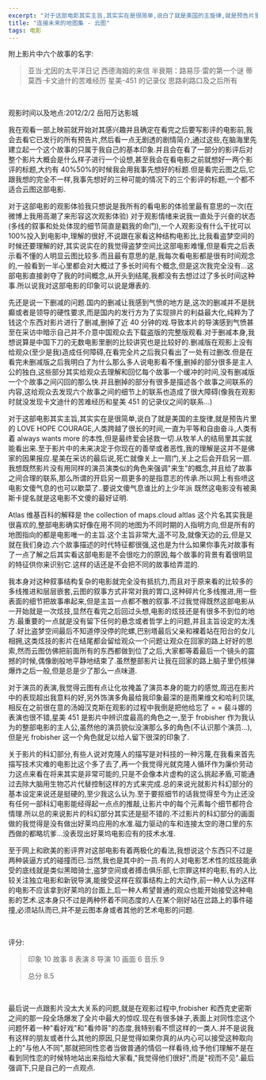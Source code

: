 ```yaml
---
excerpt: "对于这部电影其实主旨,其实实在是很简单,说白了就是美国的主旋律,就是预告片里的 LOVE HOPE COURAGE,人类跨越了很长的时间,一直为平等和自由奋斗,人类有着always wants more的本性,但是最终爱会拯救一切."
title: "连接未来的地图集 - 云图"
tags: 电影
---
```


附上影片中六个故事的名字:

> 亚当·尤因的太平洋日记
> 西德海姆的来信
> 半衰期：路易莎·雷的第一个谜
> 蒂莫西·卡文迪什的苦难经历
> 星美-451 的记录仪
> 思路刹路口及之后所有

<br>

观影时间以及地点:2012/2/2 岳阳万达影城

我在观看一部上映前就开始对其感兴趣并且确定在看完之后要写影评的电影前,我会去看它已发行的所有预告片,然后看一点无剧透的剧情简介,通过这些,在脑海里先建立起一个这个故事的只属于我自己的基本印象.并且会在看了一部分的影评后对整个影片大概会是什么样子进行一个设想,甚至我会在看电影之前就想好一两个影评的标题,大约有 40%50%的时候我会用我事先想好的标题.但是看完云图之后,它跟我想的完全不一样,我事先想好的三种可能的情况下的三个影评的标题,一个都不适合云图这部电影.

对于这部电影的观影体验我只想说是我所有的看电影的体验里最有意思的一次(在微博上我用高潮了来形容这次观影体验) 对于观影情绪来说我一直处于兴奋的状态(多线的叙事和处处体现的细节简直是戳我的命门),一个人观影没有什么干扰可以 100%投入到电影中,理解的很好,不说跟在家看这种结构电影比,比我看盗梦空间的时候还要理解的好,其实说实在的我觉得盗梦空间比这部电影难懂,但是看完之后表示看不懂的人明显云图比较多.而且最有意思的是,我每次看电影都是很有时间观念的,一般看到一半心里都会对大概过了多长时间有个概念,但是这次我完全没有...这部电影直接剥夺了我的时间概念,从开头到结尾,我都没有去想过过了多长时间这种事.所以说我对这部电影的印象可以说是爆表的.

先还是说一下删减的问题.国内的删减让我感到气愤的地方是,这次的删减并不是胱癫或者是领导的硬性要求,而是国内的发行方为了实现排片的利益最大化,纯粹为了钱这个东西对影片进行了删减,删掉了近 40 分钟的戏.导致本片的导演感到气愤甚至在采访中暗示自己并不介意中国观众去下载盗版的完整版观看.对于删减本身,我想说算是中国下刀的无数电影里删的比较讲究也是比较好的.删减版在观影上没有给观众(至少是我)造成任何障碍,在看完全片之后我只看出了一处有过删改.但是在看完未删减版之后我明白了为什么那么多人说电影看不懂,删掉的部分很多是主人公的独白,这些部分其实给观众去理解和回忆每个故事一个缓冲的时间,没有删减版一个个故事之间闪回的那么快.并且删掉的部分有很多是描述各个故事之间联系的内容,这给观众去发现六个故事之间的细节上的联系也造成了很大障碍(像我在观影时就没发现卡文迪什的苦难经历和星美 451 的记录仪之间的联系...)

对于这部电影其实主旨,其实实在是很简单,说白了就是美国的主旋律,就是预告片里的 LOVE HOPE COURAGE,人类跨越了很长的时间,一直为平等和自由奋斗,人类有着 always wants more 的本性,但是最终爱会拯救一切.从牧羊人的结局里其实就能看出来.至于影片中的未来决定于你现在的善举或者恶性,我的理解是这并不是佛家的因果报应.星美在采访的最后说,死亡就像关上一扇门,关上之后会开启另一扇.我想既然影片没有用同样的演员演类似的角色来强调"来生"的概念,并且给了故事之间合理的联系,那么所谓的开启另一扇更多的是指意志的传承.所以网上有些喷这电影文傻气息的也可以歇菜了..要说文傻气息谁比的上少年派 既然这电影没有被奥斯卡提名就是这电影不文傻的最好证明.

Atlas 维基百科的解释是 the collection of maps.cloud altlas 这个片名其实我是很喜欢的,整部电影确实好像在用不同的地图为不同时期的人指明方向,但是所有的地图指向的都是电影唯一的主旨.这个主旨非常大,遥不可及,就像天边的云,但是又就在我们身边.六个故事描述的时代特征都很强,这也是为什么如果你事先对故事有了一点了解之后其实看这部电影是不会很吃力的原因,每个故事的背景有着很明显的特征供你来识别它.这样的话还是不会把不同的故事给弄混的.

我本身对这种叙事结构复杂的电影就完全没有抵抗力,而且对于原来看的比较多的多线推进和层层嵌套,云图的叙事方式非常对我的胃口,这种碎片化多线推进,用一些表面的细节把故事串起来,但是主旨一点都不散的叙事.不过我觉得既然这部电影从一开始就是一次炫技,显然在看完之后回过头想,电影的炫技还是有很多不到位的地方.最重要的一点就是没有留下任何的悬念或者哲学上的问题,并且主旨设定的太浅了.好比盗梦空间最后不知道停没停的陀螺,巴别塔最后父亲和裸着站在阳台的女儿相拥,这类炫技的影片在结尾都会留给观众一个问题让观众在回家的路上好好的思索,然而云图仿佛把前面所有的东西都做到位了之后,大家都等着最后一个镜头的震撼的时候,偶像剧般地平静地结束了.虽然整部影片让我在回家的路上脑子里仍核弹爆炸之后一般,但是总是少了那么一点味道.

对于演员的表演,我觉得云图有点让化妆掩盖了演员本身的能力的感觉,周迅在影片中的表现超出我意料的好,另外饰演多角最给我印象最深的是雨果维文和哈利贝瑞,相反在之前很在意的汤姆汉克斯在观影的过程中我倒是把他给忘了 = = 裴斗娜的表演也很不错,星美 451 是影片中辨识度最高的角色之一,至于 frobisher 作为我认为的整部电影的主人公,虽然他的演员貌似没演那么多的角色(不认识那个演员...),但是光 frobisher 这一个角色就足以给人留下很深的印象了.

关于影片的科幻部分,有些人说对克隆人的描写是对科技的一种污蔑,在我看来首先描写技术灾难的电影比这个多了去了,再一个我觉得光就克隆人循环作为廉价劳动力这点来看在将来其实是非常可能的,只是不会像本片虚构的这么挑起矛盾,可能通过去除大脑用生物芯片代替控制这样的方式来完成.总的来说光就影片科幻部分的基本设定来说还是挺硬的,至少我这么认为.至于要抠细节的话我觉得至今为止还没有任何一部科幻电影能经得起一点点的推敲,让影片中的每个元素每个细节都符合情理.所以总的来说影片的科幻部分其实还是挺不错的.不过影片的科幻部分的画面做的我觉得是没有做出好莱坞应用的水准.磁力驱动的车和连接太空的港口里的东西做的都略坑爹...没表现出好莱坞电影应有的技术水准.

至于网上和欧美的影评界对这部电影有着两极化的看法,我想说这个东西只不过是两种装逼方式的碰撞而已.当然,我也是其中的一员.有的人对电影艺术性的炫技能承受的底线就是类似黑暗骑士,盗梦空间或者搏击俱乐部,七宗罪这样的电影,有的人比较关注独立电影和新锐导演,能接受这样在叙事结构上的大动作,前一种人认为这样的电影不应该拿到好莱坞的台面上,后一种人希望普通的观众也能开始接受这种电影的艺术.这本身只不过是两种怀着不同态度的人在某个刚好站在岔路上的事件碰撞,必须站队而已,并不是云图本身或者其他的艺术电影的问题.

<br>

评分:

> 印象 10
> 故事 8
> 表演 8
> 导演 10
> 画面 6
> 音乐 9
>
> 总分 8.5

<br>

最后说一点跟影片没太大关系的问题,就是在观影过程中,frobisher 和西克史密斯之间的那一段全场爆发了全片中最大的惊叹.现在有很多妹子,表面上对同性恋这个问题怀着一种"看好戏"和"看帅哥"的态度,我特别看不惯这样的一类人.并不是说我有这样的朋友或者什么其他的原因,只是觉得如果你真的从内心可以接受这种取向上的"与他人不同",那就把同性恋者当做普通的情侣一样看待,给予他们理解不是在看到同性恋的时候特地站出来指给大家看,"我觉得他们很好",而是"视而不见".最后强调下,只是自己的一点观点.
